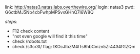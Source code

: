 link: http://natas3.natas.labs.overthewire.org/
login: natas3
pwd: G6ctbMJ5Nb4cbFwhpMPSvxGHhQ7I6W8Q

*steps:*
- F12 check content
- "not even google will find it this time"
- check /robots.txt
- check /s3cr3t/
flag: tKOcJIbzM4lTs8hbCmzn5Zr4434fGZQm